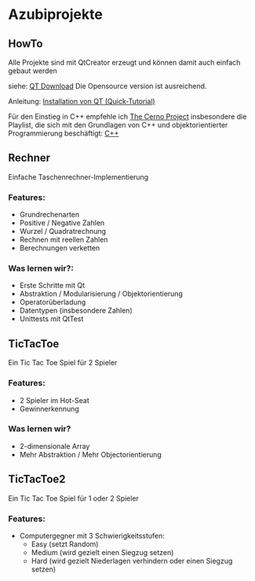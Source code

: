 # Azubiprojekte
## HowTo
Alle Projekte sind mit QtCreator erzeugt und können damit auch einfach gebaut werden

siehe: [QT Download](https://qt.io/download) Die Opensource version ist ausreichend.

Anleitung: [Installation von QT (Quick-Tutorial) ](https://www.youtube.com/watch?v=8bE01C267YU)

Für den Einstieg in C++ empfehle ich [The Cerno Project](https://www.youtube.com/c/TheChernoProject) insbesondere die Playlist, die sich mit den Grundlagen von C++ und objektorientierter Programmierung beschäftigt: [C++](https://www.youtube.com/watch?v=18c3MTX0PK0&list=PLlrATfBNZ98dudnM48yfGUldqGD0S4FFb)


## Rechner
Einfache Taschenrechner-Implementierung
### Features:
  * Grundrechenarten
  * Positive / Negative Zahlen
  * Wurzel / Quadratrechnung
  * Rechnen mit reellen Zahlen
  * Berechnungen verketten
### Was lernen wir?:
  * Erste Schritte mit Qt
  * Abstraktion / Modularisierung / Objektorientierung
  * Operatorüberladung
  * Datentypen (insbesondere Zahlen)
  * Unittests mit QtTest

## TicTacToe
Ein Tic Tac Toe Spiel für 2 Spieler
### Features:
  * 2 Spieler im Hot-Seat
  * Gewinnerkennung
### Was lernen wir?
 * 2-dimensionale Array
 * Mehr Abstraktion / Mehr Objectorientierung

## TicTacToe2
Ein Tic Tac Toe Spiel für 1 oder 2 Spieler
### Features:
 * Computergegner mit 3 Schwierigkeitsstufen:
   * Easy (setzt Random)
   * Medium (wird gezielt einen Siegzug setzen)
   * Hard (wird gezielt Niederlagen verhindern oder einen Siegzug setzen) 
